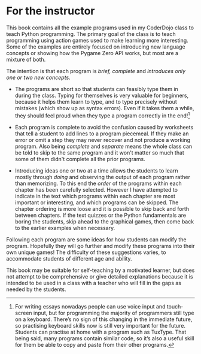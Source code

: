 # For the instructor

This book contains all the example programs used in my CoderDojo class to teach Python programming.  The primary goal of the class is to teach
programming using action games used to make learning more interesting.  Some of the examples are entirely focused on
introducing new language concepts or showing how the Pygame Zero API works, but most are a mixture of both.

The intention is that
each program is *brief, complete* and *introduces only one or two new concepts*.

* The programs are short so that students can feasibly type them in during the class.  Typing for themselves is very valuable for beginners, because it helps them learn to type, and to type precisely without mistakes (which show up as syntax errors). Even if it takes them a while, they should feel proud when they type a program correctly in the end![^example_footnote]

* Each program is complete to avoid the confusion caused by worksheets that tell a student to add lines to a program piecemeal.  If they make an error or omit a step they may never recover and not produce a working program.  Also being *complete* and *separate* means the whole class can be told to skip to the same program and it won't matter so much that some of them didn't complete all the prior programs.

* Introducing ideas one or two at a time allows the students to learn mostly through *doing* and observing the output of each program rather than memorizing.  To this end the *order* of the programs within each chapter has been carefully selected.  However I have attempted to indicate in the text which programs within each chapter are most important or interesting, and which programs can be skipped.  The chapter ordering is more loose and it is possible to skip back and forth between chapters.  If the text quizzes or the Python fundamentals are boring the students, skip ahead to the graphical games, then come back to the earlier examples when necessary.

Following each program are some ideas for how students can modify the program.  Hopefully they will go further and modify these programs into their own unique games!  The difficulty of these suggestions varies, to accommodate students of different age and ability.

This book may be suitable for self-teaching by a motivated learner, but does not attempt to be comprehensive or give detailed explanations because it is intended to be used in a class with a teacher who will fill in the gaps as needed by the students.

[^example_footnote]: For writing essays nowadays people can use voice input and touch-screen input, but for programming the majority of programmers still type on a keyboard.  There’s no sign of this changing in the immediate future, so practising keyboard skills now is still very important for the future. Students can practise at home with a program such as TuxType. That being said, many programs contain similar code, so it’s also a useful skill for them be able to copy and paste from their other programs.
